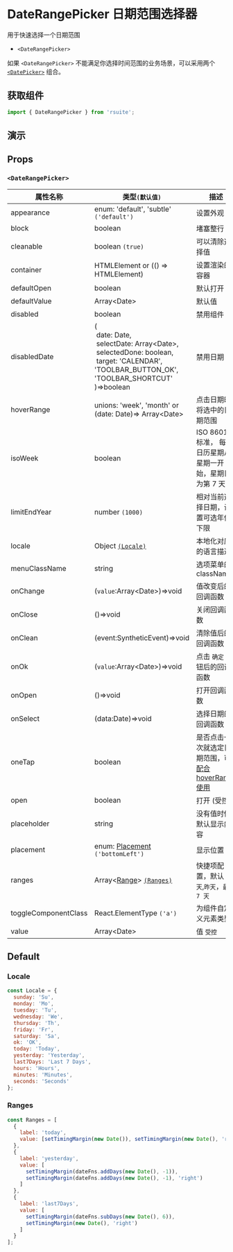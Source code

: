 # DateRangePicker 日期范围选择器

用于快速选择一个日期范围

- `<DateRangePicker>`

如果 `<DateRangePicker>` 不能满足你选择时间范围的业务场景，可以采用两个 [`<DatePicker>`](./date-picker#选择范围) 组合。

## 获取组件

```js
import { DateRangePicker } from 'rsuite';
```

## 演示

<!--{demo}-->

## Props

### `<DateRangePicker>`

| 属性名称             | 类型`(默认值)`                                                                                                                                                                              | 描述                                                            |
| -------------------- | ------------------------------------------------------------------------------------------------------------------------------------------------------------------------------------------- | --------------------------------------------------------------- |
| appearance           | enum: 'default', 'subtle' `('default')`                                                                                                                                                     | 设置外观                                                        |
| block                | boolean                                                                                                                                                                                     | 堵塞整行                                                        |
| cleanable            | boolean `(true)`                                                                                                                                                                            | 可以清除选择值                                                  |
| container            | HTMLElement or (() => HTMLElement)                                                                                                                                                          | 设置渲染的容器                                                  |
| defaultOpen          | boolean                                                                                                                                                                                     | 默认打开                                                        |
| defaultValue         | Array&lt;Date&gt;                                                                                                                                                                           | 默认值                                                          |
| disabled             | boolean                                                                                                                                                                                     | 禁用组件                                                        |
| disabledDate         | (<br/>&nbsp;date: Date,<br/> &nbsp;selectDate: Array&lt;Date&gt;,<br/> &nbsp;selectedDone: boolean, <br/> &nbsp;target: 'CALENDAR', 'TOOLBAR_BUTTON_OK', 'TOOLBAR_SHORTCUT' <br/>)=>boolean | 禁用日期                                                        |
| hoverRange           | unions: 'week', 'month' or (date: Date)=> Array&lt;Date&gt;                                                                                                                                 | 点击日期时将选中的日期范围                                      |
| isoWeek              | boolean                                                                                                                                                                                     | ISO 8601 标准， 每个日历星期从星期一开始，星期日为第 7 天       |
| limitEndYear         | number `(1000)`                                                                                                                                                                             | 相对当前选择日期，设置可选年份下限                              |
| locale               | Object [`(Locale)`](#Locale)                                                                                                                                                                | 本地化对应的语言描述                                            |
| menuClassName        | string                                                                                                                                                                                      | 选项菜单的 className                                            |
| onChange             | (`value`:Array&lt;Date&gt;)=>void                                                                                                                                                           | 值改变后的回调函数                                              |
| onClose              | ()=>void                                                                                                                                                                                    | 关闭回调函数                                                    |
| onClean              | (event:SyntheticEvent)=>void                                                                                                                                                                | 清除值后的回调函数                                              |
| onOk                 | (`value`:Array&lt;Date&gt;)=>void                                                                                                                                                           | 点击 `确定` 按钮后的回调函数                                    |
| onOpen               | ()=>void                                                                                                                                                                                    | 打开回调函数                                                    |
| onSelect             | (data:Date)=>void                                                                                                                                                                           | 选择日期的回调函数                                              |
| oneTap               | boolean                                                                                                                                                                                     | 是否点击一次就选定日期范围，可[配合 hoverRange 使用](#单击模式) |
| open                 | boolean                                                                                                                                                                                     | 打开 (受控)                                                     |
| placeholder          | string                                                                                                                                                                                      | 没有值时候默认显示内容                                          |
| placement            | enum: [Placement](#types) `('bottomLeft')`                                                                                                                                                  | 显示位置                                                        |
| ranges               | Array<[Range](#types)> [`(Ranges)`](#Ranges)                                                                                                                                                | 快捷项配置，默认 `今天`,`昨天`，`最近 7 天`                     |
| toggleComponentClass | React.ElementType `('a')`                                                                                                                                                                   | 为组件自定义元素类型                                            |
| value                | Array&lt;Date&gt;                                                                                                                                                                           | 值 `受控`                                                       |

## Default

### Locale

```js
const Locale = {
  sunday: 'Su',
  monday: 'Mo',
  tuesday: 'Tu',
  wednesday: 'We',
  thursday: 'Th',
  friday: 'Fr',
  saturday: 'Sa',
  ok: 'OK',
  today: 'Today',
  yesterday: 'Yesterday',
  last7Days: 'Last 7 Days',
  hours: 'Hours',
  minutes: 'Minutes',
  seconds: 'Seconds'
};
```

### Ranges

```js
const Ranges = [
  {
    label: 'today',
    value: [setTimingMargin(new Date()), setTimingMargin(new Date(), 'right')]
  },
  {
    label: 'yesterday',
    value: [
      setTimingMargin(dateFns.addDays(new Date(), -1)),
      setTimingMargin(dateFns.addDays(new Date(), -1), 'right')
    ]
  },
  {
    label: 'last7Days',
    value: [
      setTimingMargin(dateFns.subDays(new Date(), 6)),
      setTimingMargin(new Date(), 'right')
    ]
  }
];
```
